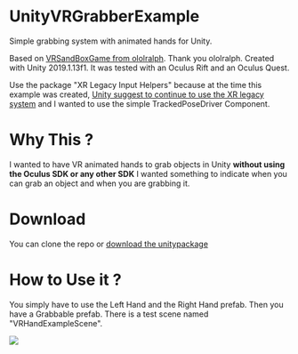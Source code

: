 # UnityVRGrabberExample

Simple grabbing system with animated hands for Unity.

Based on [VRSandBoxGame from ololralph](https://github.com/ololralph/vrsandboxgame). Thank you ololralph.
Created with Unity 2019.1.13f1.
It was tested with an Oculus Rift and an Oculus Quest.

Use the package "XR Legacy Input Helpers" because at the time this example was created, [Unity suggest to continue to use the XR legacy system](https://forum.unity.com/threads/any-example-of-the-new-2019-1-xr-input-system.629824/#post-4513171) and I wanted to use the simple TrackedPoseDriver Component.

# Why This ?

I wanted to have VR animated hands to grab objects in Unity **without using the Oculus SDK or any other SDK**
I wanted something to indicate when you can grab an object and when you are grabbing it.

# Download
You can clone the repo or [download the unitypackage](https://github.com/Thomas-6freedom/UnityVRGrabberExample/releases/latest)

# How to Use it ?
You simply have to use the Left Hand and the Right Hand prefab. Then you have a Grabbable prefab. There is a test scene named "VRHandExampleScene".

![](https://thumbs.gfycat.com/PolishedNiceBluebottle-size_restricted.gif)
